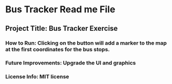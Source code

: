 # Bus Tracker Read me File
## Project Title: Bus Tracker Exercise
### How to Run: Clicking on the button will add a marker to the map at the first coordinates for the bus stops.
### Future Improvements: Upgrade the UI and graphics
### License Info: MIT license

